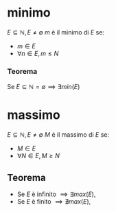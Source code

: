 # minimo
$E \subseteq \mathbb{N}, E \neq \emptyset$
$m$ è il minimo di $E$ se:
- $m \in E$
- $\forall n \in E, m\leq N$
### Teorema
Se $E \subseteq \mathbb{N} = \emptyset \implies \exists min(E)$
# massimo
$E \subseteq \mathbb{N}, E \neq \emptyset$
$M$ è il massimo di $E$ se:
- $M \in E$
- $\forall N \in E, M\geq N$
## Teorema
- Se $E$ è infinito $\implies \exists max(E)$,
- Se $E$ è finito $\implies \nexists max(E)$,